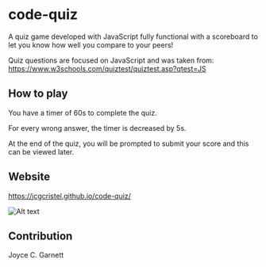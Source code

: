 # code-quiz

A quiz game developed with JavaScript fully functional with a scoreboard to let you know how well you compare to your peers!

Quiz questions are focused on JavaScript and was taken from: https://www.w3schools.com/quiztest/quiztest.asp?qtest=JS

## How to play
You have a timer of 60s to complete the quiz.

For every wrong answer, the timer is decreased by 5s.

At the end of the quiz, you will be prompted to submit your score and this can be viewed later.


## Website
https://jcgcristel.github.io/code-quiz/ 

![Alt text](./assets/images/site-preview.JPG "Site Preview")

## Contribution
Joyce C. Garnett